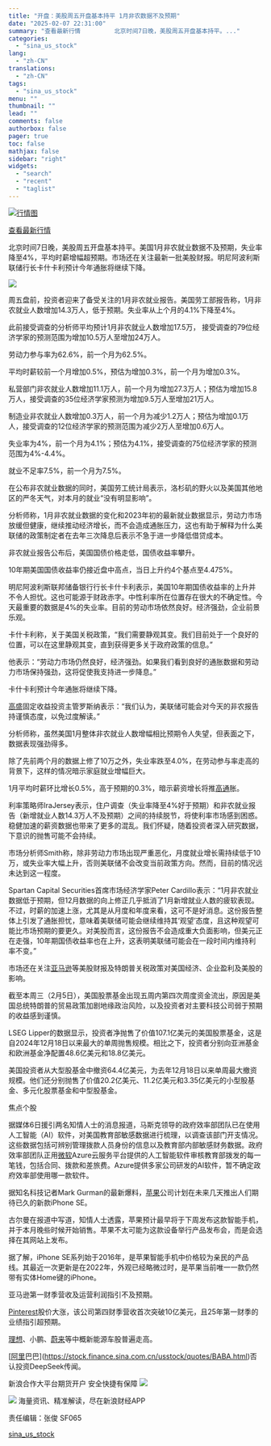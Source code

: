 ```yaml
---
title: "开盘：美股周五开盘基本持平 1月非农数据不及预期"
date: "2025-02-07 22:31:00"
summary: "查看最新行情      　　北京时间7日晚，美股周五开盘基本持平。..."
categories:
  - "sina_us_stock"
lang:
  - "zh-CN"
translations:
  - "zh-CN"
tags:
  - "sina_us_stock"
menu: ""
thumbnail: ""
lead: ""
comments: false
authorbox: false
pager: true
toc: false
mathjax: false
sidebar: "right"
widgets:
  - "search"
  - "recent"
  - "taglist"
---
```


[![行情图](//image.sinajs.cn/n/us/min/640x360xxfhd/dji.png)](http://stock.finance.sina.com.cn/usstock/quotes/dji.html)

[查看最新行情](http://stock.finance.sina.com.cn/usstock/quotes/dji.html)




北京时间7日晚，美股周五开盘基本持平。美国1月非农就业数据不及预期，失业率降至4%，平均时薪增幅超预期。市场还在关注最新一批美股财报。明尼阿波利斯联储行长卡什卡利预计今年通胀将继续下降。

![](https://n.sinaimg.cn/tech/transform/779/w474h305/20250207/c6dc-c9cc5c13637a7da6b81e329f36fc2d5f.jpg)

周五盘前，投资者迎来了备受关注的1月非农就业报告。美国劳工部报告称，1月非农就业人数增加14.3万人，低于预期。失业率从上个月的4.1%下降至4%。

此前接受调查的分析师平均预计1月非农就业人数增加17.5万， 接受调查的79位经济学家的预测范围为增加10.5万人至增加24万人。

劳动力参与率为62.6%，前一个月为62.5%。

平均时薪较前一个月增加0.5%，预估为增加0.3%，前一个月为增加0.3%。

私营部门非农就业人数增加11.1万人，前一个月为增加27.3万人；预估为增加15.8万人，接受调查的35位经济学家预测为增加9.5万人至增加21万人。

制造业非农就业人数增加0.3万人，前一个月为减少1.2万人；预估为增加0.1万人，接受调查的12位经济学家的预测范围为减少2万人至增加0.6万人。

失业率为4%，前一个月为4.1%；预估为4.1%，接受调查的75位经济学家的预测范围为4%-4.4%。

就业不足率7.5%，前一个月为7.5%。

在公布非农就业数据的同时，美国劳工统计局表示，洛杉矶的野火以及美国其他地区的严冬天气，对本月的就业“没有明显影响”。

分析师称，1月非农就业数据的变化和2023年初的最新就业数据显示，劳动力市场放缓但健康，继续推动经济增长，而不会造成通胀压力，这也有助于解释为什么美联储的政策制定者在去年三次降息后表示不急于进一步降低借贷成本。

非农就业报告公布后，美国国债价格走低，国债收益率攀升。

10年期美国国债收益率仍接近盘中高点，当日上升约4个基点至4.475%。

明尼阿波利斯联邦储备银行行长卡什卡利表示，美国10年期国债收益率的上升并不令人担忧。这也可能源于财政赤字。中性利率所在位置存在很大的不确定性。今天最重要的数据是4%的失业率。目前的劳动市场依然良好。经济强劲，企业前景乐观。

卡什卡利称，关于美国关税政策，“我们需要静观其变。我们目前处于一个良好的位置，可以在这里静观其变，直到获得更多关于政府政策的信息。”

他表示：“劳动力市场仍然良好，经济强劲。如果我们看到良好的通胀数据和劳动力市场保持强劲，这将促使我支持进一步降息。”

卡什卡利预计今年通胀将继续下降。

[高盛](https://stock.finance.sina.com.cn/usstock/quotes/GS.html)固定收益投资主管罗斯纳表示：“我们认为，美联储可能会对今天的非农报告持谨慎态度，以免过度解读。”

分析师称，虽然美国1月整体非农就业人数增幅相比预期令人失望，但表面之下，数据表现强劲得多。

除了先前两个月的数据上修了10万之外，失业率跌至4.0%，在劳动参与率走高的背景下，这样的情况暗示家庭就业增幅巨大。

1月平均时薪环比增长0.5%，高于预期的0.3%，暗示薪资增长将推[高通](https://stock.finance.sina.com.cn/usstock/quotes/QCOM.html)胀。

利率策略师IraJersey表示，住户调查（失业率降至4%好于预期）和非农就业报告（新增就业人数14.3万人不及预期）之间的持续脱节，将使利率市场感到困惑。稳健加速的薪资数据也带来了更多的混乱。我们怀疑，随着投资者深入研究数据，下意识的抛售可能不会持续。

市场分析师Smith称，除非劳动力市场出现严重恶化，月度就业增长需持续低于10万，或失业率大幅上升，否则美联储不会改变当前政策方向。然而，目前的情况远未达到这一程度。

Spartan Capital Securities首席市场经济学家Peter Cardillo表示：“1月非农就业数据低于预期，但12月数据的向上修正几乎抵消了1月新增就业人数的疲软表现。不过，时薪的加速上涨，尤其是从月度和年度来看，这可不是好消息。这份报告整体上引发了通胀担忧，意味着美联储可能会继续维持其‘观望’态度，且这种观望可能比市场预期的要更久。对美股而言，这份报告不会造成重大负面影响，但美元正在走强，10年期国债收益率也在上升，这表明美联储可能会在一段时间内维持利率不变。”

市场还在关注[亚马逊](https://stock.finance.sina.com.cn/usstock/quotes/AMZN.html)等美股财报及特朗普关税政策对美国经济、企业盈利及美股的影响。

截至本周三（2月5日），美国股票基金出现五周内第四次周度资金流出，原因是美国总统特朗普的贸易政策加剧地缘政治风险，以及投资者对主要科技公司弱于预期的收益感到谨慎。

LSEG Lipper的数据显示，投资者净抛售了价值107.1亿美元的美国股票基金，这是自2024年12月18日以来最大的单周抛售规模。相比之下，投资者分别向亚洲基金和欧洲基金净配置48.6亿美元和18.8亿美元。

美国投资者从大型股基金中撤资64.4亿美元，为去年12月18日以来单周最大撤资规模。他们还分别抛售了价值20.2亿美元、11.2亿美元和3.35亿美元的小型股基金、多元化股票基金和中型股基金。

焦点个股

据媒体6日援引两名知情人士的消息报道，马斯克领导的政府效率部团队已在使用人工智能（AI）软件，对美国教育部敏感数据进行梳理，以调查该部门开支情况。这些数据包括可辨别管理拨款人员身份的信息以及教育部内部敏感财务数据。政府效率部团队正用[微软](https://stock.finance.sina.com.cn/usstock/quotes/MSFT.html)Azure云服务平台提供的人工智能软件审核教育部拨发的每一笔钱，包括合同、拨款和差旅费。Azure提供多家公司研发的AI软件，暂不确定政府效率部使用哪一款软件。

据知名科技记者Mark Gurman的最新爆料，[苹果](https://stock.finance.sina.com.cn/usstock/quotes/AAPL.html)公司计划在未来几天推出人们期待已久的新款iPhone SE。

古尔曼在报道中写道，知情人士透露，苹果预计最早将于下周发布这款智能手机，并于本月晚些时候开始销售。苹果不太可能为这款设备举行产品发布会，而是会选择在其网站上发布。

据了解，iPhone SE系列始于2016年，是苹果智能手机中价格较为亲民的产品线。其最近一次更新是在2022年，外观已经略微过时，是苹果当前唯一一款仍然带有实体Home键的iPhone。

亚马逊第一财季营收及运营利润指引不及预期。

[Pinterest](https://stock.finance.sina.com.cn/usstock/quotes/PINS.html)股价大涨，该公司第四财季营收首次突破10亿美元，且25年第一财季的业绩指引超预期。

[理想](https://stock.finance.sina.com.cn/usstock/quotes/LI.html)、小鹏、[蔚来](https://stock.finance.sina.com.cn/usstock/quotes/NIO.html)等中概新能源车股普遍走高。

[[阿里](https://stock.finance.sina.com.cn/usstock/quotes/BABA.html)巴巴](https://stock.finance.sina.com.cn/usstock/quotes/BABA.html)否认投资DeepSeek传闻。



新浪合作大平台期货开户 安全快捷有保障
![](https://n.sinaimg.cn/finance/transform/340/w170h170/20220415/bd6a-a2376d5226aaa796dfdca62b1d9b1fcb.png)








![](//n.sinaimg.cn/finance/cece9e13/20240627/655959900_20240627.png)
海量资讯、精准解读，尽在新浪财经APP



责任编辑：张俊 SF065

[sina_us_stock](https://finance.sina.com.cn/stock/usstock/c/2025-02-07/doc-ineispiv3070369.shtml)
